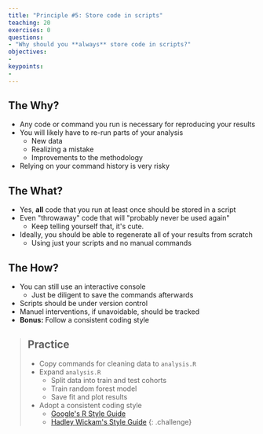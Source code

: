 ```yaml
---
title: "Principle #5: Store code in scripts"
teaching: 20
exercises: 0
questions:
- "Why should you **always** store code in scripts?"
objectives:
-
keypoints:
-
---
```



## The Why?

* Any code or command you run is necessary for reproducing your results
* You will likely have to re-run parts of your analysis
    * New data
    * Realizing a mistake
    * Improvements to the methodology
* Relying on your command history is very risky


## The What?

* Yes, **all** code that you run at least once should be stored in a script
* Even "throwaway" code that will "probably never be used again"
    * Keep telling yourself that, it's cute.
* Ideally, you should be able to regenerate all of your results from scratch
    * Using just your scripts and no manual commands


## The How?

* You can still use an interactive console
    * Just be diligent to save the commands afterwards
* Scripts should be under version control
* Manuel interventions, if unavoidable, should be tracked
* **Bonus:** Follow a consistent coding style


> ## Practice
> 
> * Copy commands for cleaning data to `analysis.R`
> * Expand `analysis.R`
>     * Split data into train and test cohorts
>     * Train random forest model
>     * Save fit and plot results
> * Adopt a consistent coding style
>     * [Google's R Style Guide](https://google.github.io/styleguide/Rguide.xml)
>     * [Hadley Wickam's Style Guide](http://adv-r.had.co.nz/Style.html)
{: .challenge}
